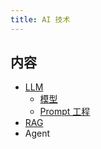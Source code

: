 ```yaml
---
title: AI 技术
---
```


## 内容
* [LLM](./llm/readme)
  * [模型](../l/llms.md)
  * [Prompt 工程](../p/prompt-engineer.md)
* [RAG](../r/rag.md)
* Agent
